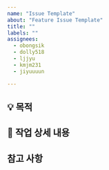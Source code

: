 ```yaml
---
name: "Issue Template"
about: "Feature Issue Template"
title: ""
labels: ""
assignees: 
  - obongsik
  - dolly518
  - ljjyu
  - kmjm231
  - jiyuuuun

---
```


## 💡 목적
<!-- 관련 이슈에 대해 설명해주세요. -->

## 🌿  작업 상세 내용
<!-- 해야 할 일들을 적어주세요. -->

## 참고 사항
<!-- 참고 사항을 적어주세요. -->
